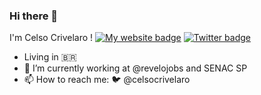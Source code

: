 ### Hi there 👋

I'm Celso Crivelaro ! 
[![My website badge](http://img.shields.io/badge/my-website-purple.svg)](http://crivelaro.me) 
[![Twitter badge](https://badgen.net/badge/icon/twitter?icon=twitter&label)](http://twitter.com/celsocrivelaro) 

- Living in 🇧🇷
- 🔭 I’m currently working at @revelojobs and SENAC SP
- 📫 How to reach me: :bird: @celsocrivelaro
